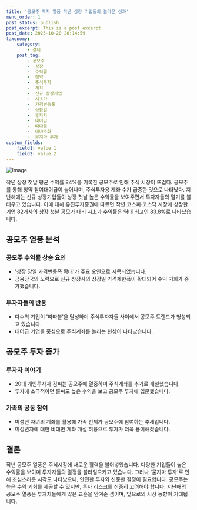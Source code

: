 ```yaml
---
title: '공모주 투자 열풍 작년 상장 기업들의 놀라운 성과'
menu_order: 1
post_status: publish
post_excerpt: This is a post excerpt
post_date: 2023-10-20 20:14:59
taxonomy:
    category:
        - 경제
    post_tag:
        - 공모주
        -  상장
        -  수익률
        -  청약
        -  주식투자
        -  계좌
        -  신규 상장기업
        -  시초가
        -  가격변동폭
        -  상장일
        -  투자자
        -  대어급
        -  따따블
        -  테마주화
        -  묻지마 투자
custom_fields:
    field1: value 1
    field2: value 2
---
```


![Image](https://imgnews.pstatic.net/image/014/2024/02/06/0005139271_001_20240206181007164.jpg?type=w647)


작년 상장 첫날 평균 수익률 84%를 기록한 공모주로 인해 주식 시장이 뜨겁다. 공모주를 통해 청약 참여대어급이 늘어나며, 주식투자용 계좌 수가 급증한 것으로 나타났다. 지난해에는 신규 상장기업들이 상장 첫날 높은 수익률을 보여주면서 투자자들의 열기를 불태우고 있습니다. 이에 대해 유진투자증권에 따르면 작년 코스피·코스닥 시장에 상장한 기업 82개사의 상장 첫날 공모가 대비 시초가 수익률은 역대 최고인 83.8%로 나타났습니다.

## 공모주 열풍 분석
### 공모주 수익률 상승 요인
- '상장 당일 가격변동폭 확대'가 주요 요인으로 지목되었습니다.
- 금융당국의 노력으로 신규 상장사의 상장일 가격제한폭이 확대되어 수익 기회가 증가했습니다.

### 투자자들의 반응
- 다수의 기업이 '따따블'을 달성하며 주식투자자들 사이에서 공모주 트렌드가 형성되고 있습니다.
- 대어급 기업을 중심으로 주식계좌를 늘리는 현상이 나타났습니다.

## 공모주 투자 증가
### 투자자 이야기
- 20대 개인투자자 김씨는 공모주에 열중하며 주식계좌를 추가로 개설했습니다.
- 투자에 소극적이던 홍씨도 높은 수익을 보고 공모주 투자에 입문했습니다.

### 가족의 공동 참여
- 미성년 자녀의 계좌를 활용해 가족 전체가 공모주에 참여하는 추세입니다.
- 미성년자에 대한 비대면 계좌 개설 허용으로 투자가 더욱 용이해졌습니다.

## 결론
작년 공모주 열풍은 주식시장에 새로운 활력을 불어넣었습니다. 다양한 기업들이 높은 수익률을 보이며 투자자들의 열정을 불러일으키고 있습니다. 그러나 '묻지마 투자'로 인해 조심스러운 시각도 나타났으니, 안전한 투자와 신중한 결정이 필요합니다. 공모주는 높은 수익 기회를 제공할 수 있지만, 투자 리스크를 신중히 고려해야 합니다. 지난해의 공모주 열풍은 투자자들에게 많은 교훈을 안겨준 셈이며, 앞으로의 시장 동향이 기대됩니다.
